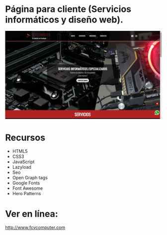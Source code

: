 # Página para cliente (Servicios informáticos y diseño web).
![](./uiuxFCV.png)

# Recursos
- HTML5 
- CSS3
- JavaScript
- Lazyload
- Seo
- Open Graph tags
- Google Fonts
- Font Awesome
- Hero Patterns

# Ver en línea:
http://www.fcvcomputer.com
